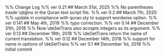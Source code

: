 %% Change Log
%% ver 0.21 ## March 31st, 2025
%% No parentheses inside \qt@no in the Quran text script file.
%% ver 0.2 ## March 7th, 2020
%% update in compliance with quran.sty to support wordwise option. 
%% ver 0.141 ## May 4th, 2019
%% typo correction.
%% ver 0.14 ## December 31th, 2018
%% Now \deSetTrans also accepts integers as its argument.
%% ver 0.13 ## December 19th, 2018
%% \deGetTrans return the name of current translation. 
%% ver 0.12 ## December 14th, 2018
%% support for name in options of  \deSetTrans
%% ver 0.1 ## December 1st, 2018
%% initial commit

